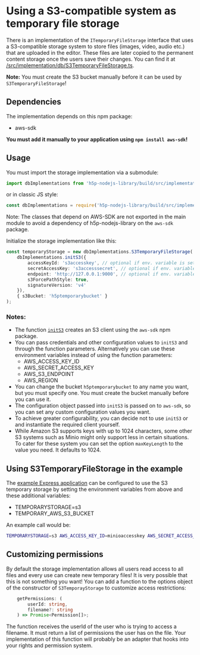# Using a S3-compatible system as temporary file storage

There is an implementation of the `ITemporaryFileStorage` interface that uses a
S3-compatible storage system to store files (images, video, audio etc.) that are
uploaded in the editor. These files are later copied to the permanent
content storage once the users save their changes.
You can find it at
[/src/implementation/db/S3TemporaryFileStorage.ts](/src/implementation/db/S3TemporaryFileStorage.ts).

**Note:** You must create the S3 bucket manually before it can be used by
`S3TemporaryFileStorage`!

## Dependencies

The implementation depends on this npm package:

-   aws-sdk

**You must add it manually to your application using `npm install aws-sdk`!**

## Usage

You must import the storage implementation via a submodule:

```ts
import dbImplementations from 'h5p-nodejs-library/build/src/implementation/db';
```

or in classic JS style:

```js
const dbImplementations = require('h5p-nodejs-library/build/src/implementation/db');
```

Note: The classes that depend on AWS-SDK are not exported in the
main module to avoid a dependency of h5p-nodejs-library on the `aws-sdk`
package.

Initialize the storage implementation like this:

```ts
const temporaryStorage = new dbImplementations.S3TemporaryFileStorage(
    dbImplementations.initS3({
        accessKeyId: 's3accesskey', // optional if env. variable is set
        secretAccessKey: 's3accesssecret', // optional if env. variable is set
        endpoint: 'http://127.0.0.1:9000', // optional if env. variable is set
        s3ForcePathStyle: true,
        signatureVersion: 'v4'
    }),
    { s3Bucket: 'h5ptemporarybucket' }
);
```

### Notes:

-   The function [`initS3`](/src/implementation/db/initS3.ts) creates an S3
    client using the `aws-sdk` npm package.
-   You can pass credentials and other configuration values to `initS3` and
    through the function parameters. Alternatively you can use these
    environment variables instead of using the function parameters:
    -   AWS_ACCESS_KEY_ID
    -   AWS_SECRET_ACCESS_KEY
    -   AWS_S3_ENDPOINT
    -   AWS_REGION
-   You can change the bucket `h5ptemporarybucket` to any name you want, but you
    must specify one. You must create the bucket manually before you can use it.
-   The configuration object passed into `initS3` is passed on to `aws-sdk`, so
    you can set any custom configuration values you want.
-   To achieve greater configurability, you can decide not to use `initS3` or
    and instantiate the required client yourself.
-   While Amazon S3 supports keys with up to 1024 characters, some other S3
    systems such as Minio might only support less in certain situations. To
    cater for these system you can set the option `maxKeyLength` to the value
    you need. It defaults to 1024.

## Using S3TemporaryFileStorage in the example

The [example Express application](/examples/express.ts) can be configured to
use the S3 temporary storage by setting the environment variables from above and
these additional variables:

-   TEMPORARYSTORAGE=s3
-   TEMPORARY_AWS_S3_BUCKET

An example call would be:

```sh
TEMPORARYSTORAGE=s3 AWS_ACCESS_KEY_ID=minioaccesskey AWS_SECRET_ACCESS_KEY=miniosecret AWS_S3_ENDPOINT="http://127.0.0.1:9000" TEMPORARY_AWS_S3_BUCKET=h5ptemporarybucket npm start
```

## Customizing permissions

By default the storage implementation allows all users read access to all files
and every use can create new temporary files! It is very possible that this is
not something you want! You can add a function to the options object of the
constructor of `S3TemporayStorage` to customize access restrictions:

```ts
    getPermissions: (
        userId: string,
        filename?: string
    ) => Promise<Permission[]>;
```

The function receives the userId of the user who is trying to access a filename.
It must return a list of permissions the user has on the file. Your
implementation of this function will probably be an adapter that hooks into your
rights and permission system.
